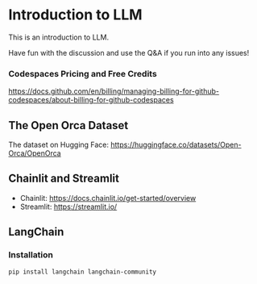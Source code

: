 # Introduction to LLM

This is an introduction to LLM.

Have fun with the discussion and use the Q&A if you run into any issues!


### Codespaces Pricing and Free Credits
https://docs.github.com/en/billing/managing-billing-for-github-codespaces/about-billing-for-github-codespaces


## The Open Orca Dataset
The dataset on Hugging Face: https://huggingface.co/datasets/Open-Orca/OpenOrca

## Chainlit and Streamlit
 * Chainlit: https://docs.chainlit.io/get-started/overview
 * Streamlit: https://streamlit.io/

## LangChain

### Installation
```
pip install langchain langchain-community
```
